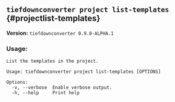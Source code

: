 ## `tiefdownconverter project list-templates` {#projectlist-templates}

**Version:** `tiefdownconverter 0.9.0-ALPHA.1`

### Usage:
```
List the templates in the project.

Usage: tiefdownconverter project list-templates [OPTIONS]

Options:
  -v, --verbose  Enable verbose output.
  -h, --help     Print help
```

